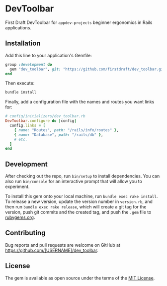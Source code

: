 # DevToolbar

First Draft DevToolbar for `appdev-projects` beginner ergonomics in Rails applications.

## Installation

Add this line to your application's Gemfile:

```ruby
group :development do
  gem "dev_toolbar", git: "https://github.com/firstdraft/dev_toolbar.git", branch: "bp-make-it-work"
end
```

Then execute:

```bash
bundle install
```

Finally, add a configuration file with the names and routes you want links for:

```rb
# config/initializers/dev_toolbar.rb
DevToolbar.configure do |config|
  config.links = [
    { name: "Routes", path: "/rails/info/routes" },
    { name: "Database", path: "/rails/db" },
    # etc.
  ]
end
```

## Development

After checking out the repo, run `bin/setup` to install dependencies. You can also run `bin/console` for an interactive prompt that will allow you to experiment.

To install this gem onto your local machine, run `bundle exec rake install`. To release a new version, update the version number in `version.rb`, and then run `bundle exec rake release`, which will create a git tag for the version, push git commits and the created tag, and push the `.gem` file to [rubygems.org](https://rubygems.org).

## Contributing

Bug reports and pull requests are welcome on GitHub at https://github.com/[USERNAME]/dev_toolbar.

## License

The gem is available as open source under the terms of the [MIT License](https://opensource.org/licenses/MIT).
